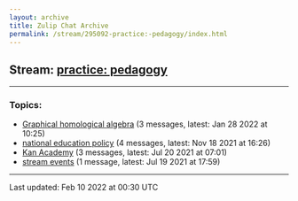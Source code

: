 ```yaml
---
layout: archive
title: Zulip Chat Archive
permalink: /stream/295092-practice:-pedagogy/index.html
---
```


## Stream: [practice: pedagogy](https://mattecapu.github.io/ct-zulip-archive/stream/295092-practice:-pedagogy/index.html)
---

### Topics:

* [Graphical homological algebra](topic/Graphical.20homological.20algebra.html) (3 messages, latest: Jan 28 2022 at 10:25)
* [national education policy](topic/national.20education.20policy.html) (4 messages, latest: Nov 18 2021 at 16:26)
* [Kan Academy](topic/Kan.20Academy.html) (3 messages, latest: Jul 20 2021 at 07:01)
* [stream events](topic/stream.20events.html) (1 message, latest: Jul 19 2021 at 17:59)

<hr><p>Last updated: Feb 10 2022 at 00:30 UTC</p>
